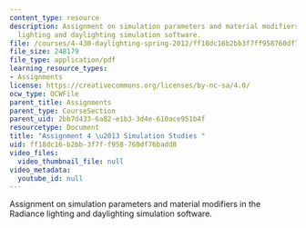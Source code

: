 ```yaml
---
content_type: resource
description: Assignment on simulation parameters and material modifiers in the Radiance
  lighting and daylighting simulation software.
file: /courses/4-430-daylighting-spring-2012/ff18dc16b2bb3f7ff958760df76badd8_MIT4_430S12_hw4.pdf
file_size: 248179
file_type: application/pdf
learning_resource_types:
- Assignments
license: https://creativecommons.org/licenses/by-nc-sa/4.0/
ocw_type: OCWFile
parent_title: Assignments
parent_type: CourseSection
parent_uid: 2bb7d433-6a82-e1b3-3d4e-610ace951b4f
resourcetype: Document
title: "Assignment 4 \u2013 Simulation Studies "
uid: ff18dc16-b2bb-3f7f-f958-760df76badd8
video_files:
  video_thumbnail_file: null
video_metadata:
  youtube_id: null
---
```

Assignment on simulation parameters and material modifiers in the Radiance lighting and daylighting simulation software.